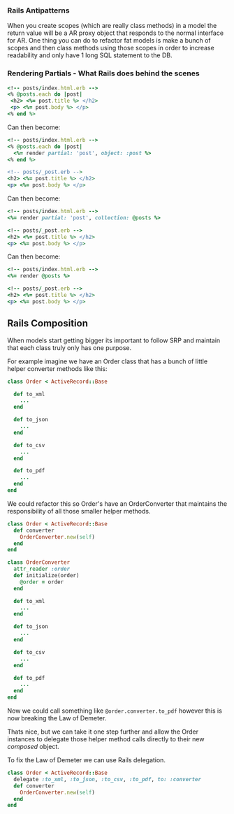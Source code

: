 ### Rails Antipatterns

When you create scopes (which are really class methods) in a model the return
value will be a AR proxy object that responds to the normal interface for AR.
One thing you can do to refactor fat models is make a bunch of scopes and then
class methods using those scopes in order to increase readability and only have
1 long SQL statement to the DB.

### Rendering Partials - What Rails does behind the scenes

```ruby
<!-- posts/index.html.erb -->
<% @posts.each do |post|
 <h2> <%= post.title %> </h2>
 <p> <%= post.body %> </p>
<% end %>
```

Can then become:

```ruby
<!-- posts/index.html.erb -->
<% @posts.each do |post|
  <%= render partial: 'post', object: :post %>
<% end %>

<!-- posts/_post.erb -->
<h2> <%= post.title %> </h2>
<p> <%= post.body %> </p>

```

Can then become:
```ruby
<!-- posts/index.html.erb -->
<%= render partial: 'post', collection: @posts %>

<!-- posts/_post.erb -->
<h2> <%= post.title %> </h2>
<p> <%= post.body %> </p>
```

Can then become:
```ruby
<!-- posts/index.html.erb -->
<%= render @posts %>

<!-- posts/_post.erb -->
<h2> <%= post.title %> </h2>
<p> <%= post.body %> </p>

```

## Rails Composition

When models start getting bigger its important to follow SRP and maintain that
each class truly only has one purpose.

For example imagine we have an Order class that has a bunch of little helper
converter methods like this:

```ruby
class Order < ActiveRecord::Base

  def to_xml
    ...
  end

  def to_json
    ...
  end

  def to_csv
    ...
  end

  def to_pdf
    ...
  end
end
```

We could refactor this so Order's have an OrderConverter that maintains the
responsibility of all those smaller helper methods.

```ruby
class Order < ActiveRecord::Base
  def converter
    OrderConverter.new(self)
  end
end

class OrderConverter
  attr_reader :order
  def initialize(order)
    @order = order
  end

  def to_xml
    ...
  end

  def to_json
    ...
  end

  def to_csv
    ...
  end

  def to_pdf
    ...
  end
end
```

Now we could call something like `@order.converter.to_pdf` however this is now
breaking the Law of Demeter.  


Thats nice, but we can take it one step further and allow the Order instances to
delegate those helper method calls directly to their new _composed_ object.  

To fix the Law of Demeter we can use Rails delegation.

```ruby
class Order < ActiveRecord::Base
  delegate :to_xml, :to_json, :to_csv, :to_pdf, to: :converter
  def converter
    OrderConverter.new(self)
  end
end
```




